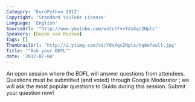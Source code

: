 ```yaml
---
Category: 'EuroPython 2012'
Copyright: 'Standard YouTube License'
Language: 'English'
SourceUrl: '"http://www.youtube.com/watch?v=YdxXqc2Npls"'
Speakers: [Guido van Rossum]
Tags: []
ThumbnailUrl: 'http://i.ytimg.com/vi/YdxXqc2Npls/hqdefault.jpg'
Title: '"Ask your BDFL"'
date: '2012-07-04'
---
```

An open session where the BDFL will answer questions from attendees. Questions
must be submitted (and voted) through Google Moderator ; we will ask the most
popular questions to Guido during this session. Submit your question now!

